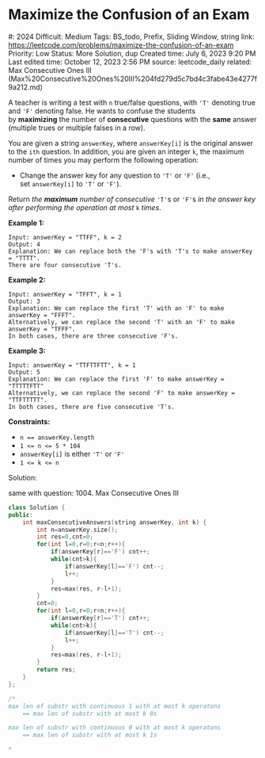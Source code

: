 # Maximize the Confusion of an Exam

#: 2024
Difficult: Medium
Tags: BS_todo, Prefix, Sliding Window, string
link: https://leetcode.com/problems/maximize-the-confusion-of-an-exam
Priority: Low
Status: More Solution, dup
Created time: July 6, 2023 9:20 PM
Last edited time: October 12, 2023 2:56 PM
source: leetcode_daily
related: Max Consecutive Ones III (Max%20Consecutive%20Ones%20III%204fd279d5c7bd4c3fabe43e4277f9a212.md)

A teacher is writing a test with `n` true/false questions, with `'T'` denoting true and `'F'` denoting false. He wants to confuse the students by **maximizing** the number of **consecutive** questions with the **same** answer (multiple trues or multiple falses in a row).

You are given a string `answerKey`, where `answerKey[i]` is the original answer to the `ith` question. In addition, you are given an integer `k`, the maximum number of times you may perform the following operation:

- Change the answer key for any question to `'T'` or `'F'` (i.e., set `answerKey[i]` to `'T'` or `'F'`).

Return *the **maximum** number of consecutive* `'T'`s or `'F'`s *in the answer key after performing the operation at most* `k` *times*.

**Example 1:**

```
Input: answerKey = "TTFF", k = 2
Output: 4
Explanation: We can replace both the 'F's with 'T's to make answerKey = "TTTT".
There are four consecutive 'T's.

```

**Example 2:**

```
Input: answerKey = "TFFT", k = 1
Output: 3
Explanation: We can replace the first 'T' with an 'F' to make answerKey = "FFFT".
Alternatively, we can replace the second 'T' with an 'F' to make answerKey = "TFFF".
In both cases, there are three consecutive 'F's.

```

**Example 3:**

```
Input: answerKey = "TTFTTFTT", k = 1
Output: 5
Explanation: We can replace the first 'F' to make answerKey = "TTTTTFTT"
Alternatively, we can replace the second 'F' to make answerKey = "TTFTTTTT".
In both cases, there are five consecutive 'T's.

```

**Constraints:**

- `n == answerKey.length`
- `1 <= n <= 5 * 104`
- `answerKey[i]` is either `'T'` or `'F'`
- `1 <= k <= n`

Solution:

same with question: 1004. Max Consecutive Ones III

```cpp
class Solution {
public:
    int maxConsecutiveAnswers(string answerKey, int k) {
        int n=answerKey.size();
        int res=0,cnt=0;
        for(int l=0,r=0;r<n;r++){
            if(answerKey[r]=='F') cnt++;
            while(cnt>k){
                if(answerKey[l]=='F') cnt--;
                l++;
            }
            res=max(res, r-l+1);
        }
        cnt=0;
        for(int l=0,r=0;r<n;r++){
            if(answerKey[r]=='T') cnt++;
            while(cnt>k){
                if(answerKey[l]=='T') cnt--;
                l++;
            }
            res=max(res, r-l+1);
        }
        return res;
    }
};

/*
max len of substr with continuous 1 with at most k operatons
    == max len of substr with at most k 0s

max len of substr with continuous 0 with at most k operatons
    == max len of substr with at most k 1s

*
```